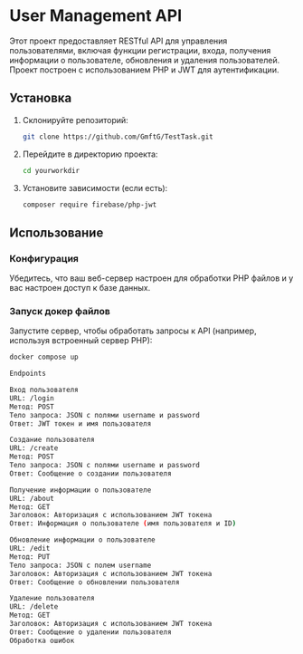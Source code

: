 # User Management API

Этот проект предоставляет RESTful API для управления пользователями, включая функции регистрации, входа, получения информации о пользователе, обновления и удаления пользователей. Проект построен с использованием PHP и JWT для аутентификации.

## Установка

1. Склонируйте репозиторий:
    ```sh
    git clone https://github.com/GmftG/TestTask.git
    ```
2. Перейдите в директорию проекта:
    ```sh
    cd yourworkdir
    ```
3. Установите зависимости (если есть):
    ```sh
    composer require firebase/php-jwt
    ```

## Использование

### Конфигурация

Убедитесь, что ваш веб-сервер настроен для обработки PHP файлов и у вас настроен доступ к базе данных.

### Запуск докер файлов

Запустите сервер, чтобы обработать запросы к API (например, используя встроенный сервер PHP):
```sh
docker compose up

Endpoints

Вход пользователя
URL: /login
Метод: POST
Тело запроса: JSON с полями username и password
Ответ: JWT токен и имя пользователя

Создание пользователя
URL: /create
Метод: POST
Тело запроса: JSON с полями username и password
Ответ: Сообщение о создании пользователя

Получение информации о пользователе
URL: /about
Метод: GET
Заголовок: Авторизация с использованием JWT токена
Ответ: Информация о пользователе (имя пользователя и ID)

Обновление информации о пользователе
URL: /edit
Метод: PUT
Тело запроса: JSON с полем username
Заголовок: Авторизация с использованием JWT токена
Ответ: Сообщение о обновлении пользователя

Удаление пользователя
URL: /delete
Метод: GET
Заголовок: Авторизация с использованием JWT токена
Ответ: Сообщение о удалении пользователя
Обработка ошибок